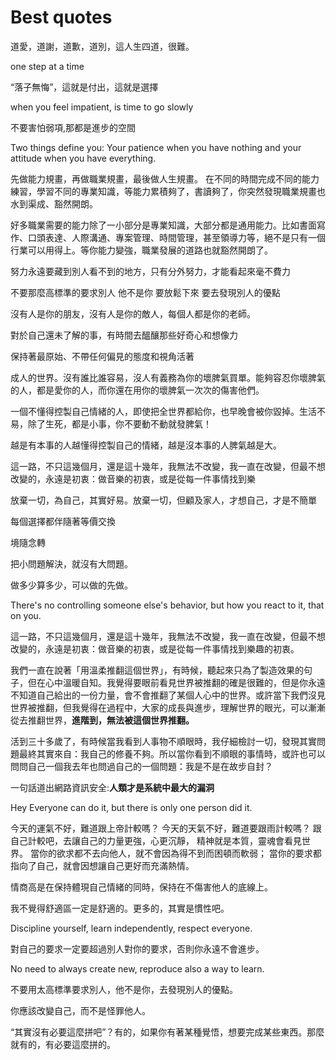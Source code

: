 # Best quotes

道愛，道謝，道歉，道別，這人生四道，很難。 

one step at a time 

“落子無悔”，這就是付出，這就是選擇

when you feel impatient, is time to go slowly

不要害怕弱項,那都是進步的空間

Two things define you: Your patience when you have nothing and your attitude when you have everything.

先做能力規畫，再做職業規畫，最後做人生規畫。 在不同的時間完成不同的能力練習，學習不同的專業知識，等能力累積夠了，書讀夠了，你突然發現職業規畫也水到渠成、豁然開朗。

好多職業需要的能力除了一小部分是專業知識，大部分都是通用能力。比如書面寫作、口頭表達、人際溝通、專案管理、時間管理，甚至領導力等，絕不是只有一個行業可以用得上。等你能力變強，職業發展的道路也就豁然開朗了。

努力永遠要藏到別人看不到的地方，只有分外努力，才能看起來毫不費力

不要那麼高標準的要求別人 他不是你 要放鬆下來 要去發現別人的優點

沒有人是你的朋友，沒有人是你的敵人，每個人都是你的老師。

對於自己還未了解的事，有時間去醞釀那些好奇心和想像力

保持著最原始、不帶任何偏見的態度和視角活著

成人的世界。沒有誰比誰容易，沒人有義務為你的壞脾氣買單。能夠容忍你壞脾氣的人，都是愛你的人，而你還在用你的壞脾氣一次次的傷害他們。

一個不懂得控製自己情緒的人，即使把全世界都給你，也早晚會被你毀掉。生活不易，除了生死，都是小事，你不要動不動就發脾氣！

越是有本事的人越懂得控製自己的情緒，越是沒本事的人脾氣越是大。

這一路，不只這幾個月，還是這十幾年，我無法不改變，我一直在改變，但最不想改變的，永遠是初衷：做音樂的初衷，或是從每一件事情找到樂

放棄一切，為自己，其實好易。放棄一切，但顧及家人，才想自己，才是不簡單

 每個選擇都伴隨著等價交換

境隨念轉

把小問題解決，就沒有大問題。

做多少算多少，可以做的先做。

There's no controlling someone else's behavior, but how you react to it, that on you.

 這一路，不只這幾個月，還是這十幾年，我無法不改變，我一直在改變，但最不想改變的，永遠是初衷：做音樂的初衷，或是從每一件事情找到樂趣的初衷。

 我們一直在說著「用溫柔推翻這個世界」，有時候，聽起來只為了製造效果的句子，但在心中溫暖自知。我覺得要眼前看見世界被推翻的確是很難的，但是你永遠不知道自己給出的一份力量，會不會推翻了某個人心中的世界。或許當下我們沒見世界被推翻，但我覺得在過程中，大家的成長與進步，理解世界的眼光，可以漸漸從去推翻世界，**進階到，無法被這個世界推翻。**

 活到三十多歲了，有時候當我看到人事物不順眼時，我仔細檢討一切，發現其實問題最終其實來自：我自己的修養不夠。所以當你看到不順眼的事情時，或許也可以問問自己一個我去年也問過自己的一個問題：我是不是在故步自封？

 一句話道出網路資訊安全:**人類才是系統中最大的漏洞**

Hey Everyone can do it, but there is only one person did  it.

今天的運氣不好，難道跟上帝計較嗎？ 今天的天氣不好，難道要跟雨計較嗎？ 跟自己計較吧，去讓自己的力量更強，心更沉靜， 精神就是本質，靈魂會看見世界。 當你的欲求都不去向他人，就不會因為得不到而困頓而軟弱； 當你的要求都指向了自己，就會因想讓自己更好而充滿熱情。

情商高是在保持體現自己情緒的同時，保持在不傷害他人的底線上。

我不覺得舒適區一定是舒適的。更多的，其實是慣性吧。

Discipline yourself, learn independently, respect everyone.

對自己的要求一定要超過別人對你的要求，否則你永遠不會進步。

No need to always create new, reproduce also a way to learn.

不要用太高標準要求別人，他不是你，去發現別人的優點。

你應該改變自己，而不是怪罪他人。

“其實沒有必要這麼拼吧”？有的，如果你有著某種覺悟，想要完成某些東西。那麼就有的，有必要這麼拼的。























